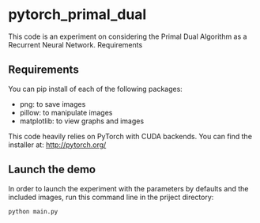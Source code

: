 # pytorch_primal_dual

This code is an experiment on considering the Primal Dual Algorithm as a Recurrent Neural Network.
Requirements

## Requirements
You can pip install of each of the following packages:

- png: to save images
- pillow: to manipulate images
- matplotlib: to view graphs and images

This code heavily relies on PyTorch with CUDA backends. You can find the installer at:
    http://pytorch.org/

## Launch the demo

In order to launch the experiment with the parameters by defaults and the included images, run this command line in the priject directory:
    
    python main.py

